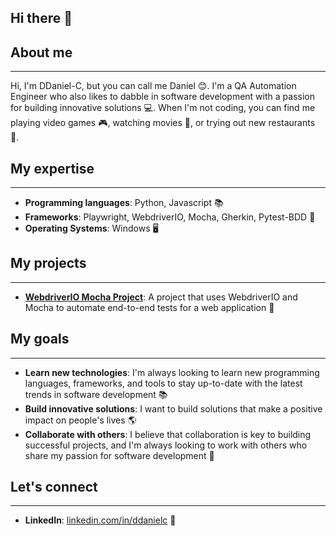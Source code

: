 ## Hi there 👋

## About me
--------

Hi, I'm DDaniel-C, but you can call me Daniel 😊. I'm a QA Automation Engineer who also likes to dabble in software development with a passion for building innovative solutions 💻. When I'm not coding, you can find me playing video games 🎮, watching movies 🍿, or trying out new restaurants 🍴.

## My expertise
-------------

* **Programming languages**: Python, Javascript 📚
* **Frameworks**: Playwright, WebdriverIO, Mocha, Gherkin, Pytest-BDD 🌈
* **Operating Systems**: Windows 🖥️

## My projects
-------------

* **[WebdriverIO Mocha Project](https://github.com/DDaniel-C/WebdriverIO_Mocha)**: A project that uses WebdriverIO and Mocha to automate end-to-end tests for a web application 🚀

## My goals
---------

* **Learn new technologies**: I'm always looking to learn new programming languages, frameworks, and tools to stay up-to-date with the latest trends in software development 📚
* **Build innovative solutions**: I want to build solutions that make a positive impact on people's lives 🌎
* **Collaborate with others**: I believe that collaboration is key to building successful projects, and I'm always looking to work with others who share my passion for software development 🤝

## Let's connect
--------------

* **LinkedIn**: [linkedin.com/in/ddanielc](https://www.linkedin.com/in/ddaniel-call) 💼

